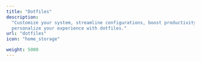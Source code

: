 ```yaml
---
title: "Dotfiles"
description:
  "Customize your system, streamline configurations, boost productivity, and
  personalize your experience with dotfiles."
url: "dotfiles"
icon: "home_storage"

weight: 5000
---
```

